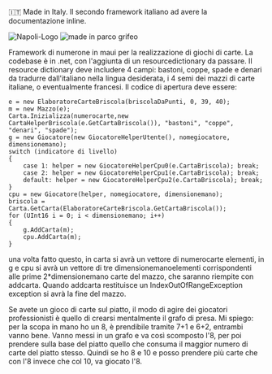 :it: Made in Italy. Il secondo framework italiano ad avere la documentazione inline.

![Napoli-Logo](https://github.com/user-attachments/assets/fc1773c1-6823-429d-8760-e7d7e79f7d8f)
![made in parco grifeo](https://github.com/user-attachments/assets/c1d40b56-101a-462f-9970-006c81937300)

Framework di numerone in maui per la realizzazione di giochi di carte.
La codebase è in .net, con l'aggiunta di un resourcedictionary da passare.
Il resource dictionary deve includere 4 campi: bastoni, coppe, spade e denari da tradurre dall'italiano nella lingua desiderata, i 4 semi dei mazzi di carte italiane, o eventualmente francesi.
Il codice di apertura deve essere:

    e = new ElaboratoreCarteBriscola(briscolaDaPunti, 0, 39, 40);
    m = new Mazzo(e);
    Carta.Inizializza(numerocarte,new CartaHelperBriscola(e.GetCartaBriscola()), "bastoni", "coppe", "denari", "spade");
    g = new Giocatore(new GiocatoreHelperUtente(), nomegiocatore, dimensionemano);
    switch (indicatore di livello)
    {
	    case 1: helper = new GiocatoreHelperCpu0(e.CartaBriscola); break;
        case 2: helper = new GiocatoreHelperCpu1(e.CartaBriscola); break;
        default: helper = new GiocatoreHelperCpu2(e.CartaBriscola); break;
    }
    cpu = new Giocatore(helper, nomegiocatore, dimensionemano);
    briscola = Carta.GetCarta(ElaboratoreCarteBriscola.GetCartaBriscola());
    for (UInt16 i = 0; i < dimensionemano; i++)
    {
	    g.AddCarta(m);
        cpu.AddCarta(m);
    }

una volta fatto questo, in carta si avrà un vettore di numerocarte elementi, in g e cpu si avrà un vettore di tre dimensionemanoelementi corrispondenti alle prime 2*dimensionemano carte del mazzo, 
che saranno riempite con addcarta.
Quando addcarta restituisce un IndexOutOfRangeException exception si avrà la fine del mazzo.

Se avete un gioco di carte sul piatto, il modo di agire dei giocatori professionisti è quello di crearsi mentalmente il grafo di presa. Mi spiego: per la scopa in mano ho un 8, è prendibile tramite 7+1 e 6+2, entrambi vanno bene. Vanno messi in un grafo e va così scomposto l'8, per poi prendere sulla base del piatto quello che consuma il maggior numero di carte del piatto stesso. Quindi se ho 8 e 10 e posso prendere più carte che con l'8 invece che col 10, va giocato l'8.

